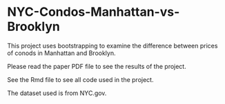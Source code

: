 # NYC-Condos-Manhattan-vs-Brooklyn

This project uses bootstrapping to examine the difference between prices of conods in Manhattan and Brooklyn. 

Please read the paper PDF file to see the results of the project. 

See the Rmd file to see all code used in the project. 

The dataset used is from NYC.gov.
